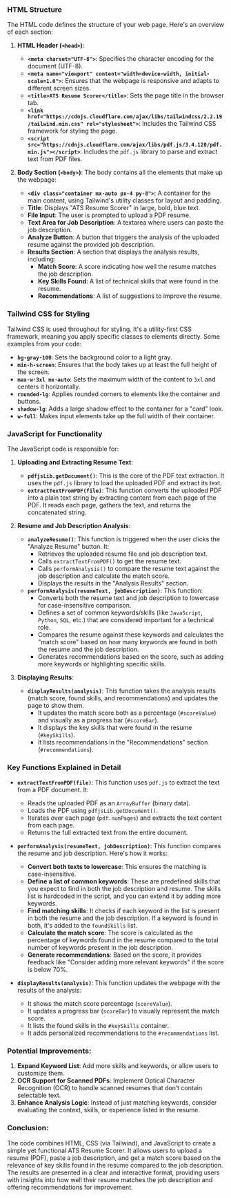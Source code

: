 ### **HTML Structure**

The HTML code defines the structure of your web page. Here's an overview of each section:

1. **HTML Header (`<head>`)**:
    - **`<meta charset="UTF-8">`**: Specifies the character encoding for the document (UTF-8).
    - **`<meta name="viewport" content="width=device-width, initial-scale=1.0">`**: Ensures that the webpage is responsive and adapts to different screen sizes.
    - **`<title>ATS Resume Scorer</title>`**: Sets the page title in the browser tab.
    - **`<link href="https://cdnjs.cloudflare.com/ajax/libs/tailwindcss/2.2.19/tailwind.min.css" rel="stylesheet">`**: Includes the Tailwind CSS framework for styling the page.
    - **`<script src="https://cdnjs.cloudflare.com/ajax/libs/pdf.js/3.4.120/pdf.min.js"></script>`**: Includes the `pdf.js` library to parse and extract text from PDF files.

2. **Body Section (`<body>`)**:
    The body contains all the elements that make up the webpage:
    - **`<div class="container mx-auto px-4 py-8">`**: A container for the main content, using Tailwind's utility classes for layout and padding.
    - **Title**: Displays "ATS Resume Scorer" in large, bold, blue text.
    - **File Input**: The user is prompted to upload a PDF resume.
    - **Text Area for Job Description**: A textarea where users can paste the job description.
    - **Analyze Button**: A button that triggers the analysis of the uploaded resume against the provided job description.
    - **Results Section**: A section that displays the analysis results, including:
        - **Match Score**: A score indicating how well the resume matches the job description.
        - **Key Skills Found**: A list of technical skills that were found in the resume.
        - **Recommendations**: A list of suggestions to improve the resume.

### **Tailwind CSS for Styling**
Tailwind CSS is used throughout for styling. It's a utility-first CSS framework, meaning you apply specific classes to elements directly. Some examples from your code:

- **`bg-gray-100`**: Sets the background color to a light gray.
- **`min-h-screen`**: Ensures that the body takes up at least the full height of the screen.
- **`max-w-3xl mx-auto`**: Sets the maximum width of the content to `3xl` and centers it horizontally.
- **`rounded-lg`**: Applies rounded corners to elements like the container and buttons.
- **`shadow-lg`**: Adds a large shadow effect to the container for a "card" look.
- **`w-full`**: Makes input elements take up the full width of their container.

### **JavaScript for Functionality**

The JavaScript code is responsible for:
1. **Uploading and Extracting Resume Text**:
    - **`pdfjsLib.getDocument()`**: This is the core of the PDF text extraction. It uses the `pdf.js` library to load the uploaded PDF and extract its text.
    - **`extractTextFromPDF(file)`**: This function converts the uploaded PDF into a plain text string by extracting content from each page of the PDF. It reads each page, gathers the text, and returns the concatenated string.

2. **Resume and Job Description Analysis**:
    - **`analyzeResume()`**: This function is triggered when the user clicks the "Analyze Resume" button. It:
      - Retrieves the uploaded resume file and job description text.
      - Calls `extractTextFromPDF()` to get the resume text.
      - Calls `performAnalysis()` to compare the resume text against the job description and calculate the match score.
      - Displays the results in the "Analysis Results" section.
    - **`performAnalysis(resumeText, jobDescription)`**: This function:
      - Converts both the resume text and job description to lowercase for case-insensitive comparison.
      - Defines a set of common keywords/skills (like `JavaScript`, `Python`, `SQL`, etc.) that are considered important for a technical role.
      - Compares the resume against these keywords and calculates the "match score" based on how many keywords are found in both the resume and the job description.
      - Generates recommendations based on the score, such as adding more keywords or highlighting specific skills.

3. **Displaying Results**:
    - **`displayResults(analysis)`**: This function takes the analysis results (match score, found skills, and recommendations) and updates the page to show them.
      - It updates the match score both as a percentage (`#scoreValue`) and visually as a progress bar (`#scoreBar`).
      - It displays the key skills that were found in the resume (`#keySkills`).
      - It lists recommendations in the "Recommendations" section (`#recommendations`).

### **Key Functions Explained in Detail**

- **`extractTextFromPDF(file)`**:
    This function uses `pdf.js` to extract the text from a PDF document. It:
    - Reads the uploaded PDF as an `ArrayBuffer` (binary data).
    - Loads the PDF using `pdfjsLib.getDocument()`.
    - Iterates over each page (`pdf.numPages`) and extracts the text content from each page.
    - Returns the full extracted text from the entire document.

- **`performAnalysis(resumeText, jobDescription)`**:
    This function compares the resume and job description. Here's how it works:
    - **Convert both texts to lowercase**: This ensures the matching is case-insensitive.
    - **Define a list of common keywords**: These are predefined skills that you expect to find in both the job description and resume. The skills list is hardcoded in the script, and you can extend it by adding more keywords.
    - **Find matching skills**: It checks if each keyword in the list is present in both the resume and the job description. If a keyword is found in both, it's added to the `foundSkills` list.
    - **Calculate the match score**: The score is calculated as the percentage of keywords found in the resume compared to the total number of keywords present in the job description.
    - **Generate recommendations**: Based on the score, it provides feedback like "Consider adding more relevant keywords" if the score is below 70%.

- **`displayResults(analysis)`**:
    This function updates the webpage with the results of the analysis:
    - It shows the match score percentage (`scoreValue`).
    - It updates a progress bar (`scoreBar`) to visually represent the match score.
    - It lists the found skills in the `#keySkills` container.
    - It adds personalized recommendations to the `#recommendations` list.

### **Potential Improvements**:
1. **Expand Keyword List**: Add more skills and keywords, or allow users to customize them.
2. **OCR Support for Scanned PDFs**: Implement Optical Character Recognition (OCR) to handle scanned resumes that don’t contain selectable text.
3. **Enhance Analysis Logic**: Instead of just matching keywords, consider evaluating the context, skills, or experience listed in the resume.

### **Conclusion**:
The code combines HTML, CSS (via Tailwind), and JavaScript to create a simple yet functional ATS Resume Scorer. It allows users to upload a resume (PDF), paste a job description, and get a match score based on the relevance of key skills found in the resume compared to the job description. The results are presented in a clear and interactive format, providing users with insights into how well their resume matches the job description and offering recommendations for improvement.
